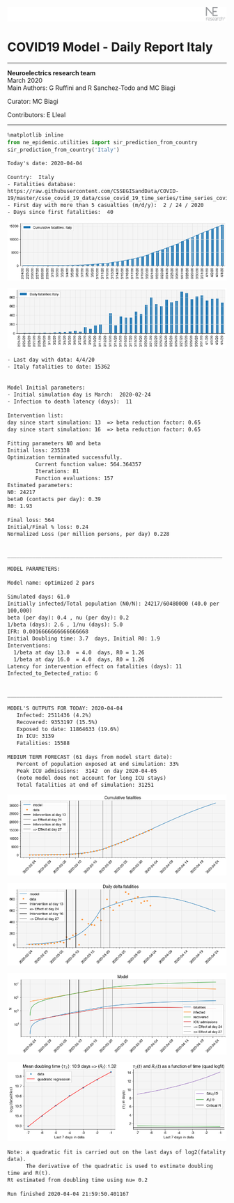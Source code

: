 ![](./images/logo.png)
# COVID19 Model - Daily Report Italy

---

**Neuroelectrics research team**  
March 2020  
Main Authors: G Ruffini and R Sanchez-Todo and MC Biagi

Curator: MC Biagi

Contributors: E Lleal

---


```python
%matplotlib inline
from ne_epidemic.utilities import sir_prediction_from_country
sir_prediction_from_country('Italy')
```

    Today's date: 2020-04-04 
    
    Country:  Italy
    - Fatalities database:  https://raw.githubusercontent.com/CSSEGISandData/COVID-19/master/csse_covid_19_data/csse_covid_19_time_series/time_series_covid19_deaths_global.csv
    - First day with more than 5 casualties (m/d/y):  2 / 24 / 2020
    - Days since first fatalities:  40



![png](02%20-%20Daily_Report_Italy_files/02%20-%20Daily_Report_Italy_1_1.png)



![png](02%20-%20Daily_Report_Italy_files/02%20-%20Daily_Report_Italy_1_2.png)


    - Last day with data: 4/4/20
    - Italy fatalities to date: 15362
     
    
    Model Initial parameters:
    - Initial simulation day is March:  2020-02-24
    - Infection to death latency (days):  11
    
    Intervention list:
    day since start simulation: 13  => beta reduction factor: 0.65
    day since start simulation: 16  => beta reduction factor: 0.65
    
    Fitting parameters N0 and beta
    Initial loss: 235338
    Optimization terminated successfully.
             Current function value: 564.364357
             Iterations: 81
             Function evaluations: 157
    Estimated parameters:
    N0: 24217
    beta0 (contacts per day): 0.39
    R0: 1.93
    
    Final loss: 564
    Initial/Final % loss: 0.24
    Normalized Loss (per million persons, per day) 0.228 
    
    
    _____________________________________________________________________
     
    MODEL PARAMETERS:
    
    Model name: optimized 2 pars
    
    Simulated days: 61.0
    Initially infected/Total population (N0/N): 24217/60480000 (40.0 per 100,000)
    beta (per day): 0.4 , nu (per day): 0.2
    1/beta (days): 2.6 , 1/nu (days): 5.0
    IFR: 0.0016666666666666668
    Initial Doubling time: 3.7  days, Initial R0: 1.9
    Interventions:
      1/beta at day 13.0  = 4.0  days, R0 = 1.26
      1/beta at day 16.0  = 4.0  days, R0 = 1.26
    Latency for intervention effect on fatalities (days): 11
    Infected_to_Detected_ratio: 6
    
    
    _____________________________________________________________________
    
    MODEL'S OUTPUTS FOR TODAY: 2020-04-04
       Infected: 2511436 (4.2%)
       Recovered: 9353197 (15.5%)
       Exposed to date: 11864633 (19.6%)
       In ICU: 3139
       Fatalities: 15588
     
    MEDIUM TERM FORECAST (61 days from model start date): 
       Percent of population exposed at end simulation: 33%
       Peak ICU admissions:  3142  on day 2020-04-05
       (note model does not account for long ICU stays)
       Total fatalities at end of simulation: 31251



![png](02%20-%20Daily_Report_Italy_files/02%20-%20Daily_Report_Italy_1_4.png)



![png](02%20-%20Daily_Report_Italy_files/02%20-%20Daily_Report_Italy_1_5.png)



![png](02%20-%20Daily_Report_Italy_files/02%20-%20Daily_Report_Italy_1_6.png)


     



![png](02%20-%20Daily_Report_Italy_files/02%20-%20Daily_Report_Italy_1_8.png)


    Note: a quadratic fit is carried out on the last days of log2(fatality data).
          The derivative of the quadratic is used to estimate doubling time and R(t).
    Rt estimated from doubling time using nu= 0.2
    
    Run finished 2020-04-04 21:59:50.401167



```python

```
